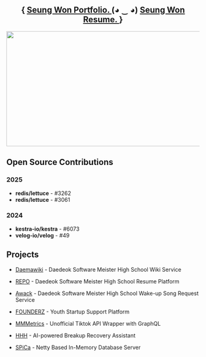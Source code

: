 <aside>
  <p>
    <h1 align="center">
      {
        <a href="https://seungwon-desktop.notion.site/portfolio">Seung Won Portfolio. </a>
        (◕ ‿ ◕)
        <a href="https://www.dsm-repo.com/resume_viewer/66dc4344fcaf9157ccc2e3fd">Seung Won Resume. </a>
      }
    </h1>
  </p>
</aside>


<aside>
<p align="center">
<a href="https://github.com/devxb/gitanimals">
<img
  src="https://render.gitanimals.org/farms/ori0o0p"
  width="600"
  height="300"
/>
</a>
<p/>
<aside/>

## Open Source Contributions

### 2025
- **redis/lettuce** - #3262
- **redis/lettuce** - #3061

### 2024
- **kestra-io/kestra** - #6073
- **velog-io/velog** - #49

## Projects

- [Daemawiki](https://github.com/Daemawiki) - Daedeok Software Meister High School Wiki Service

- [REPO](https://github.com/DSM-Repo) - Daedeok Software Meister High School Resume Platform

- [Awack](https://github.com/A-wack) - Daedeok Software Meister High School Wake-up Song Request Service

- [FOUNDERZ](https://github.com/teamFOUNDERZ) - Youth Startup Support Platform

- [MMMetrics](https://github.com/MMMetrics) - Unofficial Tiktok API Wrapper with GraphQL

- [HHH](https://github.com/Hurts-Hearts-Healing) - AI-powered Breakup Recovery Assistant

- [SPiCa](https://github.com/spica-io) - Netty Based In-Memory Database Server

